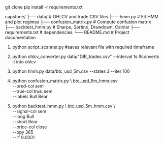 git clone <repo URl>
pip install -r requirements.txt

capstone/
├── data/                    # OHLCV and trade CSV files
├── hmm.py      # Fit HMM and plot regimes
├── confusion_matrix.py # Compute confusion matrix
├── backtest_hmm.py # Sharpe, Sortino, Drawdown, Calmar
├── requirements.txt         #  dependencies
└── README.md                # Project documentation



 1) python script_scanner.py  #saves relevant file with required timeframe

 2) python ohlcv_converter.py data/"DIR_trades.csv" --interval 1s #converts it into ohlcv

 3) python hmm.py data/btc_usd_5m.csv --states 3 --iter 100 

 4) python confusion_matrix.py \  btc_usd_5m_hmm.csv \
  --pred-col sem \
  --true-col true_sem \
  --labels Bull Bear

5) python backtest_hmm.py \  btc_usd_5m_hmm.csv \                           
  --signal-col sem \
  --long Bull \
  --short Bear \
  --price-col close \
  --ppy 365 \
  --rf 0.0001